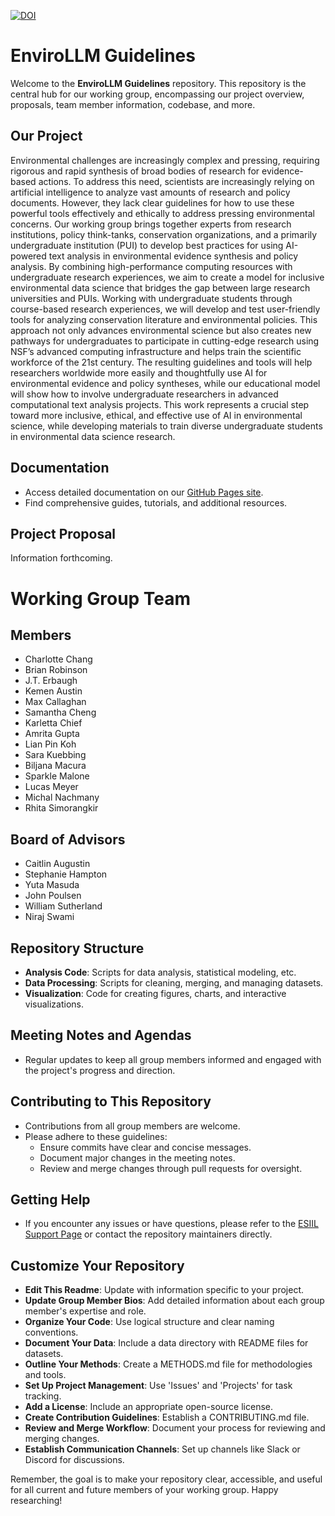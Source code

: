 [![DOI](https://zenodo.org/badge/727888683.svg)](https://zenodo.org/doi/10.5281/zenodo.11166898)

# EnviroLLM Guidelines

Welcome to the **EnviroLLM Guidelines** repository. This repository is the central hub for our working group, encompassing our project overview, proposals, team member information, codebase, and more.

## Our Project
Environmental challenges are increasingly complex and pressing, requiring rigorous and rapid synthesis of broad bodies of research for evidence-based actions. To address this need, scientists are increasingly relying on artificial intelligence to analyze vast amounts of research and policy documents. However, they lack clear guidelines for how to use these powerful tools effectively and ethically to address pressing environmental concerns. Our working group brings together experts from research institutions, policy think-tanks, conservation organizations, and a primarily undergraduate institution (PUI) to develop best practices for using AI-powered text analysis in environmental evidence synthesis and policy analysis. By combining high-performance computing resources with undergraduate research experiences, we aim to create a model for inclusive environmental data science that bridges the gap between large research universities and PUIs. Working with undergraduate students through course-based research experiences, we will develop and test user-friendly tools for analyzing conservation literature and environmental policies. This approach not only advances environmental science but also creates new pathways for undergraduates to participate in cutting-edge research using NSF’s advanced computing infrastructure and helps train the scientific workforce of the 21st century. The resulting guidelines and tools will help researchers worldwide more easily and thoughtfully use AI for environmental evidence and policy syntheses, while our educational model will show how to involve undergraduate researchers in advanced computational text analysis projects. This work represents a crucial step toward more inclusive, ethical, and effective use of AI in environmental science, while developing materials to train diverse undergraduate students in environmental data science research.

## Documentation
- Access detailed documentation on our [GitHub Pages site](https://cu-esiil.github.io/envirollm/).
- Find comprehensive guides, tutorials, and additional resources.

## Project Proposal
Information forthcoming.

# Working Group Team

## Members
- Charlotte Chang
- Brian Robinson
- J.T. Erbaugh
- Kemen Austin
- Max Callaghan
- Samantha Cheng
- Karletta Chief
- Amrita Gupta
- Lian Pin Koh
- Sara Kuebbing
- Biljana Macura
- Sparkle Malone
- Lucas Meyer
- Michal Nachmany
- Rhita Simorangkir

## Board of Advisors
- Caitlin Augustin
- Stephanie Hampton
- Yuta Masuda
- John Poulsen
- William Sutherland
- Niraj Swami

## Repository Structure
- **Analysis Code**: Scripts for data analysis, statistical modeling, etc.
- **Data Processing**: Scripts for cleaning, merging, and managing datasets.
- **Visualization**: Code for creating figures, charts, and interactive visualizations.

## Meeting Notes and Agendas
- Regular updates to keep all group members informed and engaged with the project's progress and direction.

## Contributing to This Repository
- Contributions from all group members are welcome.
- Please adhere to these guidelines:
  - Ensure commits have clear and concise messages.
  - Document major changes in the meeting notes.
  - Review and merge changes through pull requests for oversight.

## Getting Help
- If you encounter any issues or have questions, please refer to the [ESIIL Support Page](https://esiil-support-page-url/) or contact the repository maintainers directly.

## Customize Your Repository
- **Edit This Readme**: Update with information specific to your project.
- **Update Group Member Bios**: Add detailed information about each group member's expertise and role.
- **Organize Your Code**: Use logical structure and clear naming conventions.
- **Document Your Data**: Include a data directory with README files for datasets.
- **Outline Your Methods**: Create a METHODS.md file for methodologies and tools.
- **Set Up Project Management**: Use 'Issues' and 'Projects' for task tracking.
- **Add a License**: Include an appropriate open-source license.
- **Create Contribution Guidelines**: Establish a CONTRIBUTING.md file.
- **Review and Merge Workflow**: Document your process for reviewing and merging changes.
- **Establish Communication Channels**: Set up channels like Slack or Discord for discussions.

Remember, the goal is to make your repository clear, accessible, and useful for all current and future members of your working group. Happy researching!
